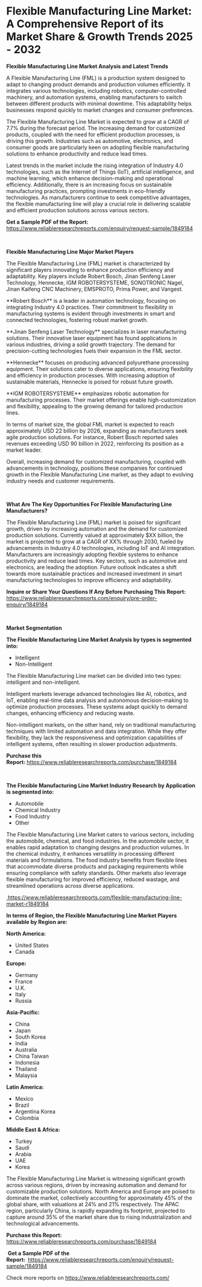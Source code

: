 <p><h1>Flexible Manufacturing Line Market: A Comprehensive Report of its Market Share & Growth Trends 2025 - 2032</h1></p><p><strong>Flexible Manufacturing Line Market Analysis and Latest Trends</strong></p>
<p><p>A Flexible Manufacturing Line (FML) is a production system designed to adapt to changing product demands and production volumes efficiently. It integrates various technologies, including robotics, computer-controlled machinery, and automation systems, enabling manufacturers to switch between different products with minimal downtime. This adaptability helps businesses respond quickly to market changes and consumer preferences.</p><p>The Flexible Manufacturing Line Market is expected to grow at a CAGR of 7.7% during the forecast period. The increasing demand for customized products, coupled with the need for efficient production processes, is driving this growth. Industries such as automotive, electronics, and consumer goods are particularly keen on adopting flexible manufacturing solutions to enhance productivity and reduce lead times.</p><p>Latest trends in the market include the rising integration of Industry 4.0 technologies, such as the Internet of Things (IoT), artificial intelligence, and machine learning, which enhance decision-making and operational efficiency. Additionally, there is an increasing focus on sustainable manufacturing practices, prompting investments in eco-friendly technologies. As manufacturers continue to seek competitive advantages, the flexible manufacturing line will play a crucial role in delivering scalable and efficient production solutions across various sectors.</p></p>
<p><strong>Get a Sample PDF of the Report:&nbsp;</strong> <a href="https://www.reliableresearchreports.com/enquiry/request-sample/1849184?utm_campaign=3034&utm_medium=2&utm_source=Github&utm_content=ia&utm_term=11042025&utm_id=flexible-manufacturing-line">https://www.reliableresearchreports.com/enquiry/request-sample/1849184</a></p>
<p>&nbsp;</p>
<p><strong>Flexible Manufacturing Line Major Market Players</strong></p>
<p><p>The Flexible Manufacturing Line (FML) market is characterized by significant players innovating to enhance production efficiency and adaptability. Key players include Robert Bosch, Jinan Senfeng Laser Technology, Hennecke, IGM ROBOTERSYSTEME, SONOTRONIC Nagel, Jinan Kaifeng CNC Machinery, EMSPROTO, Prima Power, and Vangest.</p><p>**Robert Bosch** is a leader in automation technology, focusing on integrating Industry 4.0 practices. Their commitment to flexibility in manufacturing systems is evident through investments in smart and connected technologies, fostering robust market growth.</p><p>**Jinan Senfeng Laser Technology** specializes in laser manufacturing solutions. Their innovative laser equipment has found applications in various industries, driving a solid growth trajectory. The demand for precision-cutting technologies fuels their expansion in the FML sector.</p><p>**Hennecke** focuses on producing advanced polyurethane processing equipment. Their solutions cater to diverse applications, ensuring flexibility and efficiency in production processes. With increasing adoption of sustainable materials, Hennecke is poised for robust future growth.</p><p>**IGM ROBOTERSYSTEME** emphasizes robotic automation for manufacturing processes. Their market offerings enable high-customization and flexibility, appealing to the growing demand for tailored production lines.</p><p>In terms of market size, the global FML market is expected to reach approximately USD 22 billion by 2026, expanding as manufacturers seek agile production solutions. For instance, Robert Bosch reported sales revenues exceeding USD 90 billion in 2022, reinforcing its position as a market leader. </p><p>Overall, increasing demand for customized manufacturing, coupled with advancements in technology, positions these companies for continued growth in the Flexible Manufacturing Line market, as they adapt to evolving industry needs and customer requirements.</p></p>
<p>&nbsp;</p>
<p><strong>What Are The Key Opportunities For Flexible Manufacturing Line Manufacturers?</strong></p>
<p><p>The Flexible Manufacturing Line (FML) market is poised for significant growth, driven by increasing automation and the demand for customized production solutions. Currently valued at approximately $XX billion, the market is projected to grow at a CAGR of XX% through 2030, fueled by advancements in Industry 4.0 technologies, including IoT and AI integration. Manufacturers are increasingly adopting flexible systems to enhance productivity and reduce lead times. Key sectors, such as automotive and electronics, are leading the adoption. Future outlook indicates a shift towards more sustainable practices and increased investment in smart manufacturing technologies to improve efficiency and adaptability.</p></p>
<p><strong>Inquire or Share Your Questions If Any Before Purchasing This Report:</strong> <a href="https://www.reliableresearchreports.com/enquiry/pre-order-enquiry/1849184?utm_campaign=3034&utm_medium=2&utm_source=Github&utm_content=ia&utm_term=11042025&utm_id=flexible-manufacturing-line">https://www.reliableresearchreports.com/enquiry/pre-order-enquiry/1849184</a></p>
<p>&nbsp;</p>
<p><strong>Market Segmentation</strong></p>
<p><strong>The Flexible Manufacturing Line Market Analysis by types is segmented into:</strong></p>
<p><ul><li>Intelligent</li><li>Non-Intelligent</li></ul></p>
<p><p>The Flexible Manufacturing Line market can be divided into two types: intelligent and non-intelligent. </p><p>Intelligent markets leverage advanced technologies like AI, robotics, and IoT, enabling real-time data analysis and autonomous decision-making to optimize production processes. These systems adapt quickly to demand changes, enhancing efficiency and reducing waste. </p><p>Non-intelligent markets, on the other hand, rely on traditional manufacturing techniques with limited automation and data integration. While they offer flexibility, they lack the responsiveness and optimization capabilities of intelligent systems, often resulting in slower production adjustments.</p></p>
<p><strong>Purchase this Report:&nbsp;</strong><a href="https://www.reliableresearchreports.com/purchase/1849184?utm_campaign=3034&utm_medium=2&utm_source=Github&utm_content=ia&utm_term=11042025&utm_id=flexible-manufacturing-line">https://www.reliableresearchreports.com/purchase/1849184</a></p>
<p>&nbsp;</p>
<p><strong>The Flexible Manufacturing Line Market Industry Research by Application is segmented into:</strong></p>
<p><ul><li>Automobile</li><li>Chemical Industry</li><li>Food Industry</li><li>Other</li></ul></p>
<p><p>The Flexible Manufacturing Line Market caters to various sectors, including the automobile, chemical, and food industries. In the automobile sector, it enables rapid adaptation to changing designs and production volumes. In the chemical industry, it enhances versatility in processing different materials and formulations. The food industry benefits from flexible lines that accommodate diverse products and packaging requirements while ensuring compliance with safety standards. Other markets also leverage flexible manufacturing for improved efficiency, reduced wastage, and streamlined operations across diverse applications.</p></p>
<p><a href="https://www.reliableresearchreports.com/flexible-manufacturing-line-market-r1849184?utm_campaign=3034&utm_medium=2&utm_source=Github&utm_content=ia&utm_term=11042025&utm_id=flexible-manufacturing-line">&nbsp;https://www.reliableresearchreports.com/flexible-manufacturing-line-market-r1849184</a></p>
<p><strong>In terms of Region, the Flexible Manufacturing Line Market Players available by Region are:</strong></p>
<p>
    <p> <strong> North America: </strong>
        <ul>
            <li>United States</li>
            <li>Canada</li>
        </ul>
        </p> 
    <p> <strong> Europe: </strong>
        <ul>
            <li>Germany</li>
            <li>France</li>
            <li>U.K.</li>
            <li>Italy</li>
            <li>Russia</li>
        </ul>
        </p> 
    <p> <strong> Asia-Pacific: </strong>
        <ul>
            <li>China</li>
            <li>Japan</li>
            <li>South Korea</li>
            <li>India</li>
            <li>Australia</li>
            <li>China Taiwan</li>
            <li>Indonesia</li>
            <li>Thailand</li>
            <li>Malaysia</li>
        </ul>
        </p> 
    <p> <strong> Latin America: </strong>
        <ul>
            <li>Mexico</li>
            <li>Brazil</li>
            <li>Argentina Korea</li>
            <li>Colombia</li>
        </ul>
        </p> 
    <p> <strong> Middle East & Africa: </strong>
        <ul>
            <li>Turkey</li>
            <li>Saudi</li>
            <li>Arabia</li>
            <li>UAE</li>
            <li>Korea</li>
        </ul>
    </p>
    </p>
<p><p>The Flexible Manufacturing Line Market is witnessing significant growth across various regions, driven by increasing automation and demand for customizable production solutions. North America and Europe are poised to dominate the market, collectively accounting for approximately 45% of the global share, with valuations at 24% and 21% respectively. The APAC region, particularly China, is rapidly expanding its footprint, projected to capture around 35% of the market share due to rising industrialization and technological advancements.</p></p>
<p><strong>Purchase this Report: </strong><a href="https://www.reliableresearchreports.com/purchase/1849184?utm_campaign=3034&utm_medium=2&utm_source=Github&utm_content=ia&utm_term=11042025&utm_id=flexible-manufacturing-line">https://www.reliableresearchreports.com/purchase/1849184</a></p>
<p>&nbsp;<strong>Get a Sample PDF of the Report:&nbsp;&nbsp;</strong><a href="https://www.reliableresearchreports.com/enquiry/request-sample/1849184?utm_campaign=3034&utm_medium=2&utm_source=Github&utm_content=ia&utm_term=11042025&utm_id=flexible-manufacturing-line">https://www.reliableresearchreports.com/enquiry/request-sample/1849184</a></p>
<p><strong></strong></p>
<p>Check more reports on <a href="https://www.reliableresearchreports.com/?utm_campaign=3034&utm_medium=2&utm_source=Github&utm_content=ia&utm_term=11042025&utm_id=flexible-manufacturing-line">https://www.reliableresearchreports.com/</a></p>